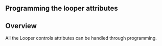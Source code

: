 


## Programming the looper attributes
			



<a name="NOTE1"></a>
<a name="NOTE1_1"></a>


## Overview
<a name="overview_ELTTEXTE000086"></a>
All the Looper controls attributes can be handled through programming.




